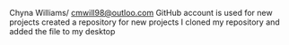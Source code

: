 Chyna Williams/ cmwill98@outloo.com
GitHub account is used for new projects 
created a repository for new projects
I cloned my repository and added the file to my desktop
